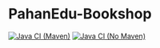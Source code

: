 # PahanEdu-Bookshop

[![Java CI (Maven)](https://github.com/JavaWebDev12/PahanEdu-Bookshop/actions/workflows/maven-ci.yml/badge.svg)](https://github.com/JavaWebDev12/PahanEdu-Bookshop/actions/workflows/maven-ci.yml) [![Java CI (No Maven)](https://github.com/JavaWebDev12/PahanEdu-Bookshop/actions/workflows/java-ci.yml/badge.svg)](https://github.com/JavaWebDev12/PahanEdu-Bookshop/actions/workflows/java-ci.yml)
